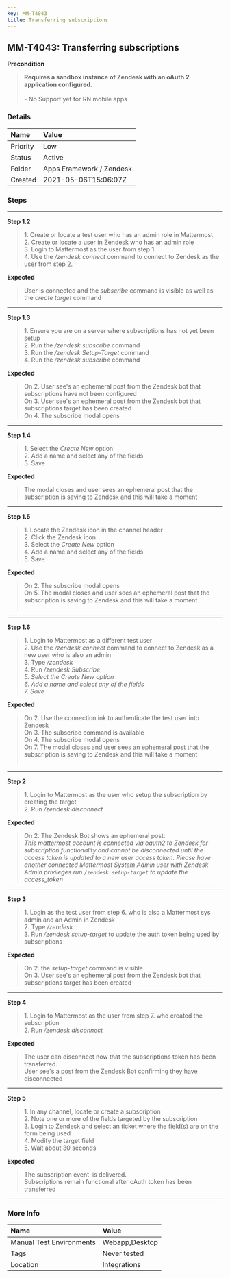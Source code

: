 ```yaml
---
key: MM-T4043
title: Transferring subscriptions
---
```


## MM-T4043: Transferring subscriptions

**Precondition**

> <article><strong>Requires a sandbox instance of Zendesk with an oAuth 2 application configured.</strong> <br><br>- No Support yet for RN mobile apps</article>

### Details

| Name     | Value                    |
| :------- | :----------------------- |
| Priority | Low                      |
| Status   | Active                   |
| Folder   | Apps Framework / Zendesk |
| Created  | 2021-05-06T15:06:07Z     |

### Steps

<hr/>

**Step 1.2**

> <article>1. Create or locate a test user who has an admin role in Mattermost<br>2. Create or locate a user in Zendesk who has an admin role<br>3. Login to Mattermost as the user from step 1.<br>4. Use the <em>/zendesk connect&nbsp;</em>command to connect to Zendesk as the user from step 2.</article>

**Expected**

> <article>User is connected and the <em>subscribe&nbsp;</em>command is visible as well as the <em>create target</em> command</article>

<hr/>

**Step 1.3**

> <article>1. Ensure you are on a server where subscriptions has not yet been setup<br>2. Run the <em>/zendesk subscribe&nbsp;</em>command<br>3. Run the <em>/zendesk Setup-Target&nbsp;</em>command<br>4.&nbsp;Run the <em>/zendesk subscribe&nbsp;</em>command</article>

**Expected**

> <article>On 2. User see's an ephemeral post from the Zendesk bot that subscriptions have not been configured<br>On 3. User see's an ephemeral post from the Zendesk bot that subscriptions target has been created<br>On 4. The subscribe modal opens</article>

<hr/>

**Step 1.4**

> <article>1. Select the <em>Create New&nbsp;</em>option<br>2. Add a name and select any of the fields<br>3. Save</article>

**Expected**

> <article>The modal closes and user sees an ephemeral post that the subscription is saving to Zendesk and this will take a moment</article>

<hr/>

**Step 1.5**

> <article>1. Locate the Zendesk icon in the channel header<br>2. Click the Zendesk icon<br>3. Select the <em>Create New&nbsp;</em>option<br>4. Add a name and select any of the fields<br>5. Save</article>

**Expected**

> <article>On 2. The subscribe modal opens<br>On 5. The modal closes and user sees an ephemeral post that the subscription is saving to Zendesk and this will take a moment<br><br></article>

<hr/>

**Step 1.6**

> <article>1. Login to Mattermost as a different test user<br>2. Use the <em>/zendesk connect&nbsp;</em>command to connect to Zendesk as a new user who is also an admin<br>3. Type <em>/zendesk&nbsp;</em><br>4. Run <em>/zendesk Subscribe</em><br><em>5. Select the <em>Create New&nbsp;</em>option<br>6. Add a name and select any of the fields<br>7. Save</em></article>

**Expected**

> <article>On 2. Use the connection ink to authenticate the test user into Zendesk<br>On 3. The subscribe command is available<br>On 4. The subscribe modal opens<br>On 7. The modal closes and user sees an ephemeral post that the subscription is saving to Zendesk and this will take a moment<br><br></article>

<hr/>

**Step 2**

> <article>1. Login to Mattermost as the user who setup the subscription by creating the target<br>2. Run <em>/zendesk disconnect</em></article>

**Expected**

> <article>On 2. The Zendesk Bot shows an ephemeral post:<br><em>This mattermost account is connected via oauth2 to Zendesk for subscription functionality and cannot be disconnected until the access token is updated to a new user access token. Please have another connected Mattermost System Admin user with Zendesk Admin privileges run <code>/zendesk setup-target</code> to update the access_token</em></article>

<hr/>

**Step 3**

> <article>1. Login as the test user from step 6. who is also a Mattermost sys admin and an Admin in Zendesk<br>2. Type <em>/zendesk&nbsp;</em><br>3. Run <em>/zendesk&nbsp;</em><em>setup-target</em> to update the auth token being used by subscriptions</article>

**Expected**

> <article>On 2. the <em>setup-target&nbsp;</em>command is visible<br>On 3. User see's an ephemeral post from the Zendesk bot that subscriptions target has been created</article>

<hr/>

**Step 4**

> <article>1. Login to Mattermost as the user from step 7. who created the subscription<br>2. Run <em>/zendesk disconnect</em></article>

**Expected**

> <article>The user can disconnect now that the subscriptions token has been transferred. <br>User see's a post from the Zendesk Bot confirming they have disconnected</article>

<hr/>

**Step 5**

> <article>1. In any channel, locate or create a subscription<br>2. Note one or more of the fields targeted by the subscription<br>3. Login to Zendesk and select an ticket where the field(s) are on the form being used<br>4. Modify the target field<br>5. Wait about 30 seconds</article>

**Expected**

> <article>The subscription event &nbsp;is delivered. <br>Subscriptions remain functional after oAuth token has been transferred</article>

<hr/>

### More Info

| Name                     | Value          |
| :----------------------- | :------------- |
| Manual Test Environments | Webapp,Desktop |
| Tags                     | Never tested   |
| Location                 | Integrations   |
